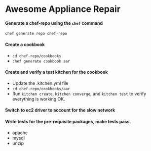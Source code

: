 # Awesome Appliance Repair

#### Generate a chef-repo using the `chef` command

`chef generate repo chef-repo`

#### Create a cookbook

* `cd chef-repo/cookbooks`
* `chef generate cookbook aar`

#### Create and verify a test kitchen for the cookbook

* Update the .kitchen.yml file
* `cd chef-repo/cookbooks/aar`
* Run `kitchen create`, `kitchen converge`, and `kitchen test` to verify everything is working OK.

#### Switch to ec2 driver to account for the slow network

#### Write tests for the pre-requisite packages, make tests pass.

* apache
* mysql
* unzip
